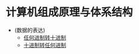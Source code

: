 # 计算机组成原理与体系结构
-   (数据的表达)
    -   [任何进制转十进制](./Representation%20of%20Data/R%20To%20Decimal.md)
    -   [十进制转任何进制](./Representation%20of%20Data/Decimal%20To%20Binary.md)